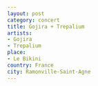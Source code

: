 ```yaml
---
layout: post
category: concert
title: Gojira + Trepalium
artists: 
- Gojira
- Trepalium
place: 
- Le Bikini
country: France
city: Ramonville-Saint-Agne
---
```


